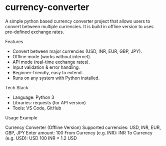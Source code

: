 # currency-converter
A simple python based currency converter project that allows users to convert between multiple currencies. It is build in offline version to uses pre-defined exchange rates. 

Features
- Convert between major currencies (USD, INR, EUR, GBP, JPY).
- Offline mode (works without internet).
- API mode (real-time exchange rates).
- Input validation & error handling.
- Beginner-friendly, easy to extend.
- Runs on any system with Python installed.

Tech Stack
- Language: Python 3
- Libraries: requests (for API version)
- Tools: VS Code, GitHub

Usage Example

Currency Converter (Offline Version) 
Supported currencies: USD, INR, EUR, GBP, JPY
Enter amount: 100
From Currency (e.g. INR): INR
To Currency (e.g. USD): USD
100 INR = 1.2 USD
